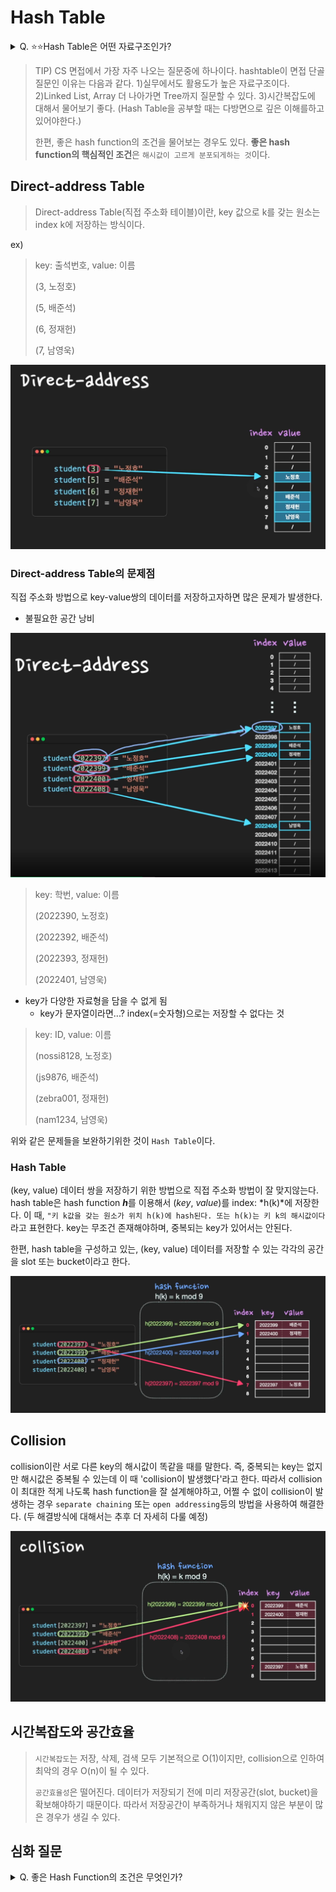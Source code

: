 # Hash Table 

<details>
<summary>Q. ⭐⭐Hash Table은 어떤 자료구조인가?️</summary>
<div markdown="1">       

Hash Table은 `효율적인 탐색(빠른 탐색)`을 위한 자료구조로써 key-value쌍의 데이터를 입력받는다.  
hash function ***h***에 key값을 입력으로 넣어 얻은 해시값 *h(k)*를 위치로 지정하여 key-value 데이터 쌍을 지정한다. 
저장, 삭제, 검색의 시간복잡도는 모두 O(1)이다. 

</div>
</details>


> TIP) CS 면접에서 가장 자주 나오는 질문중에 하나이다. hashtable이 면접 단골질문인 이유는 다음과 같다. 
> 1)실무에서도 활용도가 높은 자료구조이다. 2)Linked List, Array 더 나아가면 Tree까지 질문할 수 있다. 
> 3)시간복잡도에 대해서 물어보기 좋다. (Hash Table을 공부할 때는 다방면으로 깊은 이해를하고 있어야한다.)
> 
> 한편, 좋은 hash function의 조건을 물어보는 경우도 있다. **좋은 hash function의 핵심적인 조건**은 `해시값이 고르게 분포되게하는 것`이다.


## Direct-address Table 
> Direct-address Table(직접 주소화 테이블)이란, key 값으로 k를 갖는 원소는 index k에 저장하는 방식이다. 

ex) 
> key: 출석번호, value: 이름
> 
> (3, 노정호)
> 
> (5, 배준석)
> 
> (6, 정재헌)
> 
> (7, 남영욱)


![img.png](../../../img/direct_address.png)


### Direct-address Table의 문제점 
직접 주소화 방법으로 key-value쌍의 데이터를 저장하고자하면 많은 문제가 발생한다.

* 불필요한 공간 낭비 

![img.png](../../../img/direct_address_bad_point1.png)

> key: 학번, value: 이름 
> 
> (2022390, 노정호)
> 
> (2022392, 배준석)
> 
> (2022393, 정재헌)
> 
> (2022401, 남영욱)
> 


* key가 다양한 자료형을 담을 수 없게 됨
  * key가 문자열이라면...? index(=숫자형)으로는 저장할 수 없다는 것

> key: ID, value: 이름
>
> (nossi8128, 노정호)
>
> (js9876, 배준석)
>
> (zebra001, 정재헌)
>
> (nam1234, 남영욱)
> 


위와 같은 문제들을 보완하기위한 것이 `Hash Table`이다.

### Hash Table 

(key, value) 데이터 쌍을 저장하기 위한 방법으로 직접 주소화 방법이 잘 맞지않는다. hash table은 hash function ***h***를 
이용해서 (*key*, *value*)를 index: *h(k)*에 저장한다. 이 때, `"키 k값을 갖는 원소가 위치 h(k)에 hash된다. 또는 h(k)는 키 k의 해시값이다`라고 
표현한다. key는 무조건 존재해야하며, 중복되는 key가 있어서는 안된다. 

한편, hash table을 구성하고 있는, (key, value) 데이터를 저장할 수 있는 각각의 공간을 slot 또는 bucket이라고 한다. 

![img.png](../../../img/hash_table.png)

## Collision 
collision이란 서로 다른 key의 해시값이 똑같을 때를 말한다. 
즉, 중복되는 key는 없지만 해시값은 중복될 수 있는데 이 때 'collision이 발생했다'라고 한다.
따라서 collision이 최대한 적게 나도록 hash function을 잘 설계해야하고, 어쩔 수 없이 collision이 발생하는 경우 
`separate chaining` 또는 `open addressing`등의 방법을 사용하여 해결한다.  (두 해결방식에 대해서는 추후 더 자세히 다룰 예정)

 ![img.png](../../../img/collision_situation.png)


## 시간복잡도와 공간효율 

> `시간복잡도`는 저장, 삭제, 검색 모두 기본적으로 O(1)이지만, collision으로 인하여 최악의 경우 O(n)이 될 수 있다.
> 
> `공간효율성`은 떨어진다. 데이터가 저장되기 전에 미리 저장공간(slot, bucket)을 확보해야하기 때문이다. 
> 따라서 저장공간이 부족하거나 채워지지 않은 부분이 많은 경우가 생길 수 있다. 


## 심화 질문 

<details>
<summary>Q. 좋은 Hash Function의 조건은 무엇인가?️</summary>
<div markdown="1">       

각 상황마다 good hash function은 달라질 수 있으나(= 만능은 없다) 대략적인 기준은 `연산 속도가 빨라`야하고, `해시값이 최대한 겹치지 않아야`한다.

</div>
</details>
